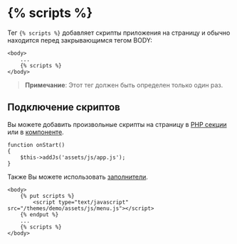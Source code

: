 # {% scripts %}

Тег `{% scripts %}` добавляет скрипты приложения на страницу и обычно находится перед закрывающимся тегом BODY:

    <body>
        ...
        {% scripts %}
    </body>

> **Примечание**: Этот тег должен быть определен только один раз.

## Подключение скриптов

Вы можете добавить произвольные скрипты на страницу в [PHP секции](./cms-pages#injecting-assets) или в [компоненте](./plugin-components#component-assets).

    function onStart()
    {
        $this->addJs('assets/js/app.js');
    }

Также Вы можете использовать [заполнители](./cms-layouts#placeholders).

    <body>
        {% put scripts %}
            <script type="text/javascript" src="/themes/demo/assets/js/menu.js"></script>
        {% endput %}
        ...
        {% scripts %}
    </body>
